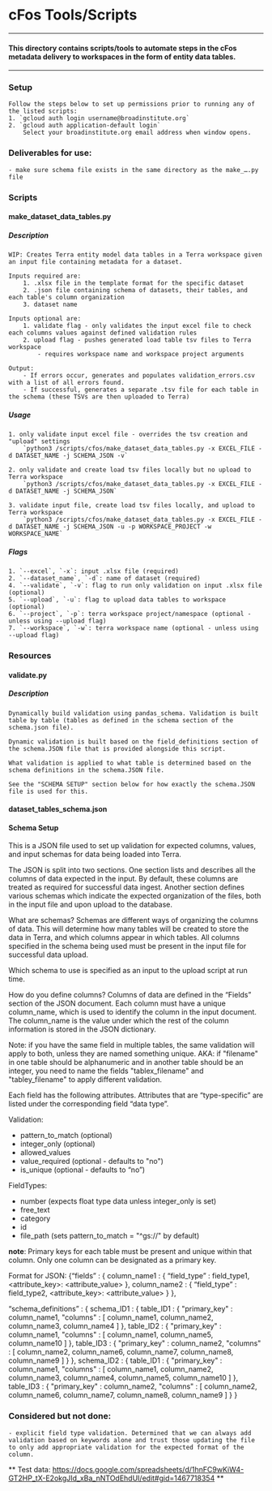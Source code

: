 # cFos Tools/Scripts

------------------------
#### This directory contains scripts/tools to automate steps in the cFos metadata delivery to workspaces in the form of entity data tables.
------------------------

### Setup
    Follow the steps below to set up permissions prior to running any of the listed scripts:
    1. `gcloud auth login username@broadinstitute.org`
    2. `gcloud auth application-default login`
        Select your broadinstitute.org email address when window opens.


### Deliverables for use:
	- make sure schema file exists in the same directory as the make_….py file

### Scripts

#### **make_dataset_data_tables.py**
##### Description
    WIP: Creates Terra entity model data tables in a Terra workspace given an input file containing metadata for a dataset.
    
    Inputs required are:
        1. .xlsx file in the template format for the specific dataset
        2. .json file containing schema of datasets, their tables, and each table's column organization
        3. dataset name

    Inputs optional are:
        1. validate flag - only validates the input excel file to check each columns values against defined validation rules
        2. upload flag - pushes generated load table tsv files to Terra workspace
            - requires workspace name and workspace project arguments

	Output: 
		- If errors occur, generates and populates validation_errors.csv with a list of all errors found. 
		- If successful, generates a separate .tsv file for each table in the schema (these TSVs are then uploaded to Terra)

##### Usage
    1. only validate input excel file - overrides the tsv creation and "upload" settings
        `python3 /scripts/cfos/make_dataset_data_tables.py -x EXCEL_FILE -d DATASET_NAME -j SCHEMA_JSON -v`
    
    2. only validate and create load tsv files locally but no upload to Terra workspace
        `python3 /scripts/cfos/make_dataset_data_tables.py -x EXCEL_FILE -d DATASET_NAME -j SCHEMA_JSON`
    
    3. validate input file, create load tsv files locally, and upload to Terra workspace
        `python3 /scripts/cfos/make_dataset_data_tables.py -x EXCEL_FILE -d DATASET_NAME -j SCHEMA_JSON -u -p WORKSPACE_PROJECT -w WORKSPACE_NAME`

##### Flags
    1. `--excel`, `-x`: input .xlsx file (required)
    2. `--dataset_name`, `-d`: name of dataset (required)
    4. `--validate`, `-v`: flag to run only validation on input .xlsx file (optional)
    5. `--upload`, `-u`: flag to upload data tables to workspace (optional)
    6. `--project`, `-p`: terra workspace project/namespace (optional - unless using --upload flag)
    7. `--workspace`, `-w`: terra workspace name (optional - unless using --upload flag)


### Resources

#### **validate.py**
##### Description
    Dynamically build validation using pandas_schema. Validation is built table by table (tables as defined in the schema section of the schema.json file). 

	Dynamic validation is built based on the field_definitions section of the schema.JSON file that is provided alongside this script. 

	What validation is applied to what table is determined based on the schema definitions in the schema.JSON file. 

	See the "SCHEMA SETUP" section below for how exactly the schema.JSON file is used for this.

#### **dataset_tables_schema.json**
#### Schema Setup

This is a JSON file used to set up validation for expected columns, values, and input schemas for data being loaded into Terra. 

The JSON is split into two sections. One section lists and describes all the columns of data expected in the input. By default, these columns are treated as required for successful data ingest. Another section defines various schemas which indicate the expected organization of the files, both in the input file and upon upload to the database.

What are schemas? 
Schemas are different ways of organizing the columns of data. This will determine how many tables will be created to store the data in Terra, and which columns appear in which tables. All columns specified in the schema being used must be present in the input file for successful data upload.

Which schema to use is specified as an input to the upload script at run time.

How do you define columns?
 Columns of data are defined in the “Fields” section of the JSON document. Each column must have a unique column_name, which is used to identify the column in the input document. The column_name is the value under which the rest of the column information is stored in the JSON dictionary. 

Note: if you have the same field in multiple tables, the same validation will apply to both, unless they are named something unique. AKA: if "filename" in one table should be alphanumeric and in another table should be an integer, you need to name the fields "tablex_filename" and "tabley_filename" to apply different validation.


Each field has the following attributes. Attributes that are “type-specific” are listed under the corresponding field “data type”. 


Validation:
- pattern_to_match (optional)
- integer_only (optional)
- allowed_values
- value_required (optional - defaults to "no")
- is_unique (optional - defaults to “no”)


FieldTypes:
- number (expects float type data unless integer_only is set)
- free_text
- category
- id
- file_path (sets pattern_to_match = "^gs://" by default)


**note**: Primary keys for each table must be present and unique within that column. Only one column can be designated as a primary key.

Format for JSON:
{“fields” : {
	column_name1 : {
		“field_type” : field_type1,
		<attribute_key>: <attribute_value>
	},
	column_name2 : {
		“field_type” : field_type2,
		<attribute_key>: <attribute_value>
	}
},

“schema_definitions” : {
	schema_ID1 : {
		table_ID1 : {
			"primary_key" : column_name1,
			"columns" : [
				column_name1,
				column_name2,
				column_name3,
				column_name4
			]
		},
		table_ID2 : {
			"primary_key" : column_name1,
			"columns" : [
				column_name1,
				column_name5,
				column_name10
			]
		},
		table_ID3 : {
			"primary_key" : column_name2,
			"columns" : [
				column_name2,
				column_name6,
				column_name7,
				column_name8,
				column_name9
			]
		}
	},
	schema_ID2 : {
		table_ID1 : {
			"primary_key" : column_name1,
			"columns" : [
				column_name1,
				column_name2,
				column_name3,
				column_name4,
				column_name5,
				column_name10
			]
		},
		table_ID3 : {
			"primary_key" : column_name2,
			"columns" : [
				column_name2,
				column_name6,
				column_name7,
				column_name8,
				column_name9
			]
		}
	}


### Considered but not done:
    - explicit field type validation. Determined that we can always add validation based on keywords alone and trust those updating the file to only add appropriate validation for the expected format of the column.


** Test data: https://docs.google.com/spreadsheets/d/1hnFC9wKiW4-GT2HP_tX-E2okgJId_xBa_nNTOdEhdUI/edit#gid=1467718354 **

